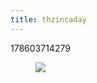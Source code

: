 ```yaml
---
title: thzincaday
---
```


178603714279<figure class="tmblr-full" data-orig-height="1280" data-orig-width="961"><img src="https://78.media.tumblr.com/51017449b6d4699a9495831ba794d2ff/tumblr_pfvj1mBvNe1qiatw7_540.jpg" data-orig-height="1280" data-orig-width="961"></figure>